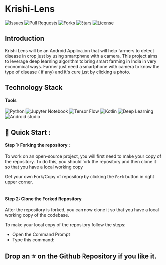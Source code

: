 # Krishi-Lens
<p align="center">
  

 ![Issues](https://img.shields.io/github/issues/ayush-raj8/Krishi-Lens)
![Pull Requests](https://img.shields.io/github/issues-pr/ayush-raj8/Krishi-Lens)
![Forks](https://img.shields.io/github/forks/ayush-raj8/Krishi-Lens)
![Stars](https://img.shields.io/github/stars/ayush-raj8/Krishi-Lens)
[![License](https://img.shields.io/github/license/ayush-raj8/Krishi-Lens)](https://github.com/ayush-raj8/Krishi-Lens)

  </a>
  
## Introduction
Krishi Lens will be an Android Application that will help farmers to detect disease in crop just by using smartphone with a camera. This project aims to leverage deep learning algorithm to bring smart farming in India in very economical ways. Farmer just need a smartphone with camera to know the type of disease ( if any) and it's cure just by clicking a photo. 

## Technology Stack

#### **Tools**

<img alt="Python" src="https://img.shields.io/badge/Python-3776AB?style=for-the-badge&logo=python&logoColor=white"/> 
<img alt="Jupyter Notebook" src="https://img.shields.io/badge/Jupyter-F37626.svg?&style=for-the-badge&logo=Jupyter&logoColor=white"/> 
<img alt="Tensor Flow" src="https://img.shields.io/badge/Tensor Flow-239120.svg?&style=for-the-badge&logo=tensorflow&logoColor=yellow"/> 
<img alt="Kotlin" src="https://img.shields.io/badge/Kotlin-1776AB?style=for-the-badge&logo=Kotlin&logoColor=white"/> 
<img alt="Deep Learning" src="https://img.shields.io/badge/DeepLearning-239120?&style=for-the-badge&logo=AI&logoColor=white"/> 
<img alt="Android studio" src="https://img.shields.io/badge/AndroidStudio-02569B?style=for-the-badge&logo=flutter&logoColor=white"/> 

## 🚀 Quick Start :

#### Step 1: Forking the repository :

To work on an open-source project, you will first need to make your copy of the repository. To do this, you should fork the repository and then clone it so that you have a local working copy.

Get your own Fork/Copy of repository by clicking the `Fork` button in right upper corner.<br><br>
#### Step 2: Clone the Forked Repository

After the repository is forked, you can now clone it so that you have a local working copy of the codebase.

To make your local copy of the repository follow the steps:
- Open the Command Prompt
- Type this command:


## Drop an ⭐ on the Github Repository if you like it.<br><br>

